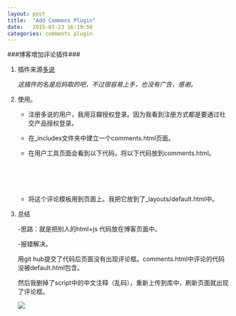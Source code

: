```yaml
---
layout: post
title:  "Add Commens Plugin"
date:   2015-03-23 16:19:50
categories: comments plugin
---
```

###博客增加评论插件###


1. 插件来源[多说](http://dev.duoshuo.com/)

	*这插件的名是后妈取的吧，不过很容易上手，也没有广告，感谢。*

1. 使用。
	
	- 注册多说的用户，我用豆瓣授权登录。因为我看到注册方式都是要通过社交产品授权登录。
	- 在_includes文件夹中建立一个comments.html页面。
	- 在用户工具页面会看到以下代码，将以下代码放到comments.html。

		<pre><code>
			<div class="ds-thread" data-thread-key={{page.id}} 
			data-title={{page.title}} data-url={{page.url}}></div>
		</code></pre>

	- 将这个评论模板用到页面上。我把它放到了_layouts/default.html中。

1. 总结
	
	-思路：就是把别人的html+js 代码放在博客页面中。

	-报错解决。
	
	用git hub提交了代码后页面没有出现评论框。comments.html中评论的代码没被default.html包含。
	
	然后我删掉了script中的中文注释（乱码），重新上传到库中，刷新页面就出现了评论框。

	![](http://i.imgur.com/YJU2C1j.png)  

	
	    	


